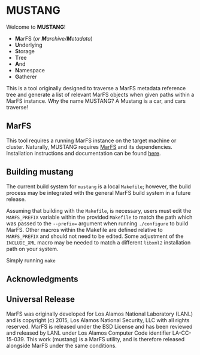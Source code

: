 # MUSTANG

Welcome to **MUSTANG**!
* **M**arFS (_or **M**archive/**M**etadata_)
* **U**nderlying
* **S**torage
* **T**ree
* **A**nd
* **N**amespace
* **G**atherer

This is a tool originally designed to traverse a MarFS metadata reference tree
and generate a list of relevant MarFS objects when given paths within a MarFS
instance. Why the name MUSTANG? A Mustang is a car, and cars traverse!

## MarFS

This tool requires a running MarFS instance on the target machine or cluster.
Naturally, MUSTANG requires [MarFS](https://github.com/mar-file-system) and its
dependencies. Installation instructions and documentation can be found [here](http://mar-file-system.github.io/marfs/new_install.html).

## Building mustang

The current build system for `mustang` is a local `Makefile`; however, the
build process may be integrated with the general MarFS build system in a future
release.

Assuming that building with the `Makefile`, is necessary, users must edit the
`MARFS_PREFIX` variable within the provided `Makefile` to match the path which
was passed to the `--prefix=` argument when running `./configure` to build
MarFS. Other macros within the Makefile are defined relative to `MARFS_PREFIX`
and should not need to be edited. Some adjustment of the `INCLUDE_XML` macro
may be needed to match a different `libxml2` installation path on your system.

Simply running `make` 

## Acknowledgments

## Universal Release

MarFS was originally developed for Los Alamos National Laboratory (LANL) and
is copyright (c) 2015, Los Alamos National Security, LLC with all rights
reserved. MarFS is released under the BSD License and has been reviewed and
released by LANL under Los Alamos Computer Code identifier LA-CC-15-039. This work (mustang) is a MarFS utility, and is therefore released alongside MarFS under the same conditions.
